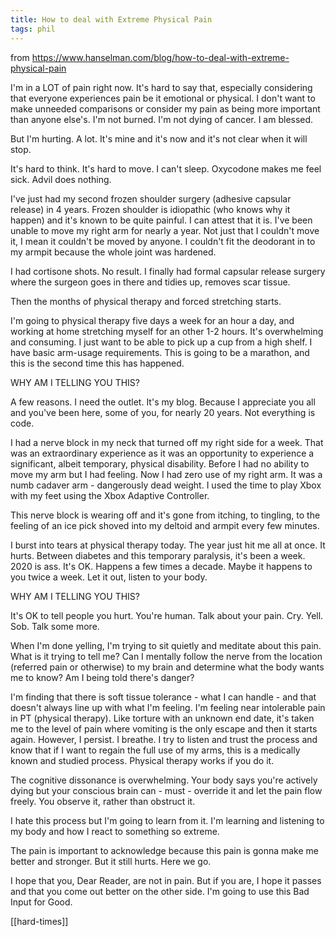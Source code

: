 ```yaml
---
title: How to deal with Extreme Physical Pain
tags: phil
---
```


from <https://www.hanselman.com/blog/how-to-deal-with-extreme-physical-pain>

I'm in a LOT of pain right now. It's hard to say that, especially considering that everyone experiences pain be it emotional or physical. I don't want to make unneeded comparisons or consider my pain as being more important than anyone else's. I'm not burned. I'm not dying of cancer. I am blessed.

But I'm hurting. A lot. It's mine and it's now and it's not clear when it will stop.

It's hard to think. It's hard to move. I can't sleep. Oxycodone makes me feel sick. Advil does nothing.

I've just had my second frozen shoulder surgery (adhesive capsular release) in 4 years. Frozen shoulder is idiopathic (who knows why it happen) and it's known to be quite painful. I can attest that it is. I've been unable to move my right arm for nearly a year. Not just that I couldn't move it, I mean it couldn't be moved by anyone. I couldn't fit the deodorant in to my armpit because the whole joint was hardened.

I had cortisone shots. No result. I finally had formal capsular release surgery where the surgeon goes in there and tidies up, removes scar tissue.

Then the months of physical therapy and forced stretching starts.

I'm going to physical therapy five days a week for an hour a day, and working at home stretching myself for an other 1-2 hours. It's overwhelming and consuming. I just want to be able to pick up a cup from a high shelf. I have basic arm-usage requirements. This is going to be a marathon, and this is the second time this has happened.

WHY AM I TELLING YOU THIS?

A few reasons. I need the outlet. It's my blog. Because I appreciate you all and you've been here, some of you, for nearly 20 years. Not everything is code.

I had a nerve block in my neck that turned off my right side for a week. That was an extraordinary experience as it was an opportunity to experience a significant, albeit temporary, physical disability. Before I had no ability to move my arm but I had feeling. Now I had zero use of my right arm. It was a numb cadaver arm - dangerously dead weight. I used the time to play Xbox with my feet using the Xbox Adaptive Controller.

This nerve block is wearing off and it's gone from itching, to tingling, to the feeling of an ice pick shoved into my deltoid and armpit every few minutes.

I burst into tears at physical therapy today. The year just hit me all at once. It hurts. Between diabetes and this temporary paralysis, it's been a week. 2020 is ass. It's OK. Happens a few times a decade. Maybe it happens to you twice a week. Let it out, listen to your body.

WHY AM I TELLING YOU THIS?

It's OK to tell people you hurt. You're human. Talk about your pain. Cry. Yell. Sob. Talk some more.

When I'm done yelling, I'm trying to sit quietly and meditate about this pain. What is it trying to tell me? Can I mentally follow the nerve from the location (referred pain or otherwise) to my brain and determine what the body wants me to know? Am I being told there's danger?

I'm finding that there is soft tissue tolerance - what I can handle - and that doesn't always line up with what I'm feeling. I'm feeling near intolerable pain in PT (physical therapy). Like torture with an unknown end date, it's taken me to the level of pain where vomiting is the only escape and then it starts again. However, I persist. I breathe. I try to listen and trust the process and know that if I want to regain the full use of my arms, this is a medically known and studied process. Physical therapy works if you do it.

The cognitive dissonance is overwhelming. Your body says you're actively dying but your conscious brain can - must - override it and let the pain flow freely. You observe it, rather than obstruct it.

I hate this process but I'm going to learn from it. I'm learning and listening to my body and how I react to something so extreme.

The pain is important to acknowledge because this pain is gonna make me better and stronger. But it still hurts. Here we go.

I hope that you, Dear Reader, are not in pain. But if you are, I hope it passes and that you come out better on the other side. I'm going to use this Bad Input for Good.

[[hard-times]]